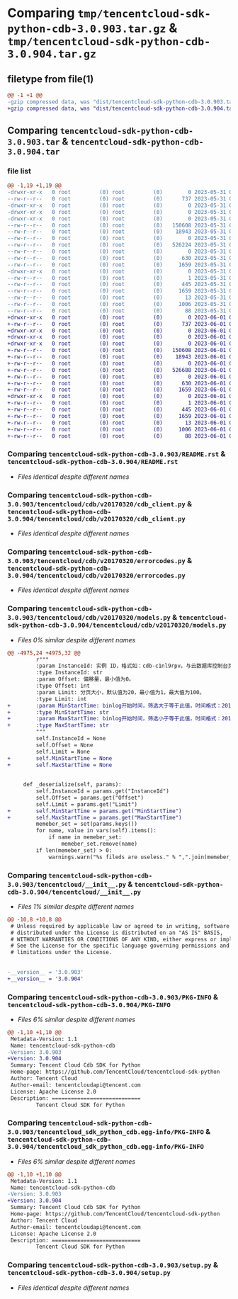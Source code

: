 # Comparing `tmp/tencentcloud-sdk-python-cdb-3.0.903.tar.gz` & `tmp/tencentcloud-sdk-python-cdb-3.0.904.tar.gz`

## filetype from file(1)

```diff
@@ -1 +1 @@
-gzip compressed data, was "dist/tencentcloud-sdk-python-cdb-3.0.903.tar", last modified: Wed May 31 02:05:43 2023, max compression
+gzip compressed data, was "dist/tencentcloud-sdk-python-cdb-3.0.904.tar", last modified: Thu Jun  1 02:28:38 2023, max compression
```

## Comparing `tencentcloud-sdk-python-cdb-3.0.903.tar` & `tencentcloud-sdk-python-cdb-3.0.904.tar`

### file list

```diff
@@ -1,19 +1,19 @@
-drwxr-xr-x   0 root         (0) root         (0)        0 2023-05-31 02:05:43.000000 tencentcloud-sdk-python-cdb-3.0.903/
--rw-r--r--   0 root         (0) root         (0)      737 2023-05-31 02:05:43.000000 tencentcloud-sdk-python-cdb-3.0.903/README.rst
-drwxr-xr-x   0 root         (0) root         (0)        0 2023-05-31 02:05:43.000000 tencentcloud-sdk-python-cdb-3.0.903/tencentcloud/
-drwxr-xr-x   0 root         (0) root         (0)        0 2023-05-31 02:05:43.000000 tencentcloud-sdk-python-cdb-3.0.903/tencentcloud/cdb/
-drwxr-xr-x   0 root         (0) root         (0)        0 2023-05-31 02:05:43.000000 tencentcloud-sdk-python-cdb-3.0.903/tencentcloud/cdb/v20170320/
--rw-r--r--   0 root         (0) root         (0)   150608 2023-05-31 02:05:43.000000 tencentcloud-sdk-python-cdb-3.0.903/tencentcloud/cdb/v20170320/cdb_client.py
--rw-r--r--   0 root         (0) root         (0)    18943 2023-05-31 02:05:43.000000 tencentcloud-sdk-python-cdb-3.0.903/tencentcloud/cdb/v20170320/errorcodes.py
--rw-r--r--   0 root         (0) root         (0)        0 2023-05-31 02:05:43.000000 tencentcloud-sdk-python-cdb-3.0.903/tencentcloud/cdb/v20170320/__init__.py
--rw-r--r--   0 root         (0) root         (0)   526224 2023-05-31 02:05:43.000000 tencentcloud-sdk-python-cdb-3.0.903/tencentcloud/cdb/v20170320/models.py
--rw-r--r--   0 root         (0) root         (0)        0 2023-05-31 02:05:43.000000 tencentcloud-sdk-python-cdb-3.0.903/tencentcloud/cdb/__init__.py
--rw-r--r--   0 root         (0) root         (0)      630 2023-05-31 02:05:43.000000 tencentcloud-sdk-python-cdb-3.0.903/tencentcloud/__init__.py
--rw-r--r--   0 root         (0) root         (0)     1659 2023-05-31 02:05:43.000000 tencentcloud-sdk-python-cdb-3.0.903/PKG-INFO
-drwxr-xr-x   0 root         (0) root         (0)        0 2023-05-31 02:05:43.000000 tencentcloud-sdk-python-cdb-3.0.903/tencentcloud_sdk_python_cdb.egg-info/
--rw-r--r--   0 root         (0) root         (0)        1 2023-05-31 02:05:43.000000 tencentcloud-sdk-python-cdb-3.0.903/tencentcloud_sdk_python_cdb.egg-info/dependency_links.txt
--rw-r--r--   0 root         (0) root         (0)      445 2023-05-31 02:05:43.000000 tencentcloud-sdk-python-cdb-3.0.903/tencentcloud_sdk_python_cdb.egg-info/SOURCES.txt
--rw-r--r--   0 root         (0) root         (0)     1659 2023-05-31 02:05:43.000000 tencentcloud-sdk-python-cdb-3.0.903/tencentcloud_sdk_python_cdb.egg-info/PKG-INFO
--rw-r--r--   0 root         (0) root         (0)       13 2023-05-31 02:05:43.000000 tencentcloud-sdk-python-cdb-3.0.903/tencentcloud_sdk_python_cdb.egg-info/top_level.txt
--rw-r--r--   0 root         (0) root         (0)     1006 2023-05-31 02:05:43.000000 tencentcloud-sdk-python-cdb-3.0.903/setup.py
--rw-r--r--   0 root         (0) root         (0)       88 2023-05-31 02:05:43.000000 tencentcloud-sdk-python-cdb-3.0.903/setup.cfg
+drwxr-xr-x   0 root         (0) root         (0)        0 2023-06-01 02:28:38.000000 tencentcloud-sdk-python-cdb-3.0.904/
+-rw-r--r--   0 root         (0) root         (0)      737 2023-06-01 02:28:38.000000 tencentcloud-sdk-python-cdb-3.0.904/README.rst
+drwxr-xr-x   0 root         (0) root         (0)        0 2023-06-01 02:28:38.000000 tencentcloud-sdk-python-cdb-3.0.904/tencentcloud/
+drwxr-xr-x   0 root         (0) root         (0)        0 2023-06-01 02:28:38.000000 tencentcloud-sdk-python-cdb-3.0.904/tencentcloud/cdb/
+drwxr-xr-x   0 root         (0) root         (0)        0 2023-06-01 02:28:38.000000 tencentcloud-sdk-python-cdb-3.0.904/tencentcloud/cdb/v20170320/
+-rw-r--r--   0 root         (0) root         (0)   150608 2023-06-01 02:28:38.000000 tencentcloud-sdk-python-cdb-3.0.904/tencentcloud/cdb/v20170320/cdb_client.py
+-rw-r--r--   0 root         (0) root         (0)    18943 2023-06-01 02:28:38.000000 tencentcloud-sdk-python-cdb-3.0.904/tencentcloud/cdb/v20170320/errorcodes.py
+-rw-r--r--   0 root         (0) root         (0)        0 2023-06-01 02:28:38.000000 tencentcloud-sdk-python-cdb-3.0.904/tencentcloud/cdb/v20170320/__init__.py
+-rw-r--r--   0 root         (0) root         (0)   526688 2023-06-01 02:28:38.000000 tencentcloud-sdk-python-cdb-3.0.904/tencentcloud/cdb/v20170320/models.py
+-rw-r--r--   0 root         (0) root         (0)        0 2023-06-01 02:28:38.000000 tencentcloud-sdk-python-cdb-3.0.904/tencentcloud/cdb/__init__.py
+-rw-r--r--   0 root         (0) root         (0)      630 2023-06-01 02:28:38.000000 tencentcloud-sdk-python-cdb-3.0.904/tencentcloud/__init__.py
+-rw-r--r--   0 root         (0) root         (0)     1659 2023-06-01 02:28:38.000000 tencentcloud-sdk-python-cdb-3.0.904/PKG-INFO
+drwxr-xr-x   0 root         (0) root         (0)        0 2023-06-01 02:28:38.000000 tencentcloud-sdk-python-cdb-3.0.904/tencentcloud_sdk_python_cdb.egg-info/
+-rw-r--r--   0 root         (0) root         (0)        1 2023-06-01 02:28:38.000000 tencentcloud-sdk-python-cdb-3.0.904/tencentcloud_sdk_python_cdb.egg-info/dependency_links.txt
+-rw-r--r--   0 root         (0) root         (0)      445 2023-06-01 02:28:38.000000 tencentcloud-sdk-python-cdb-3.0.904/tencentcloud_sdk_python_cdb.egg-info/SOURCES.txt
+-rw-r--r--   0 root         (0) root         (0)     1659 2023-06-01 02:28:38.000000 tencentcloud-sdk-python-cdb-3.0.904/tencentcloud_sdk_python_cdb.egg-info/PKG-INFO
+-rw-r--r--   0 root         (0) root         (0)       13 2023-06-01 02:28:38.000000 tencentcloud-sdk-python-cdb-3.0.904/tencentcloud_sdk_python_cdb.egg-info/top_level.txt
+-rw-r--r--   0 root         (0) root         (0)     1006 2023-06-01 02:28:38.000000 tencentcloud-sdk-python-cdb-3.0.904/setup.py
+-rw-r--r--   0 root         (0) root         (0)       88 2023-06-01 02:28:38.000000 tencentcloud-sdk-python-cdb-3.0.904/setup.cfg
```

### Comparing `tencentcloud-sdk-python-cdb-3.0.903/README.rst` & `tencentcloud-sdk-python-cdb-3.0.904/README.rst`

 * *Files identical despite different names*

### Comparing `tencentcloud-sdk-python-cdb-3.0.903/tencentcloud/cdb/v20170320/cdb_client.py` & `tencentcloud-sdk-python-cdb-3.0.904/tencentcloud/cdb/v20170320/cdb_client.py`

 * *Files identical despite different names*

### Comparing `tencentcloud-sdk-python-cdb-3.0.903/tencentcloud/cdb/v20170320/errorcodes.py` & `tencentcloud-sdk-python-cdb-3.0.904/tencentcloud/cdb/v20170320/errorcodes.py`

 * *Files identical despite different names*

### Comparing `tencentcloud-sdk-python-cdb-3.0.903/tencentcloud/cdb/v20170320/models.py` & `tencentcloud-sdk-python-cdb-3.0.904/tencentcloud/cdb/v20170320/models.py`

 * *Files 0% similar despite different names*

```diff
@@ -4975,24 +4975,32 @@
         r"""
         :param InstanceId: 实例 ID，格式如：cdb-c1nl9rpv。与云数据库控制台页面中显示的实例 ID 相同。
         :type InstanceId: str
         :param Offset: 偏移量，最小值为0。
         :type Offset: int
         :param Limit: 分页大小，默认值为20，最小值为1，最大值为100。
         :type Limit: int
+        :param MinStartTime: binlog开始时间，筛选大于等于此值，时间格式：2016-03-17 02:10:37
+        :type MinStartTime: str
+        :param MaxStartTime: binlog开始时间，筛选小于等于此值，时间格式：2016-03-17 02:10:37
+        :type MaxStartTime: str
         """
         self.InstanceId = None
         self.Offset = None
         self.Limit = None
+        self.MinStartTime = None
+        self.MaxStartTime = None
 
 
     def _deserialize(self, params):
         self.InstanceId = params.get("InstanceId")
         self.Offset = params.get("Offset")
         self.Limit = params.get("Limit")
+        self.MinStartTime = params.get("MinStartTime")
+        self.MaxStartTime = params.get("MaxStartTime")
         memeber_set = set(params.keys())
         for name, value in vars(self).items():
             if name in memeber_set:
                 memeber_set.remove(name)
         if len(memeber_set) > 0:
             warnings.warn("%s fileds are useless." % ",".join(memeber_set))
```

### Comparing `tencentcloud-sdk-python-cdb-3.0.903/tencentcloud/__init__.py` & `tencentcloud-sdk-python-cdb-3.0.904/tencentcloud/__init__.py`

 * *Files 1% similar despite different names*

```diff
@@ -10,8 +10,8 @@
 # Unless required by applicable law or agreed to in writing, software
 # distributed under the License is distributed on an "AS IS" BASIS,
 # WITHOUT WARRANTIES OR CONDITIONS OF ANY KIND, either express or implied.
 # See the License for the specific language governing permissions and
 # limitations under the License.
 
 
-__version__ = '3.0.903'
+__version__ = '3.0.904'
```

### Comparing `tencentcloud-sdk-python-cdb-3.0.903/PKG-INFO` & `tencentcloud-sdk-python-cdb-3.0.904/PKG-INFO`

 * *Files 6% similar despite different names*

```diff
@@ -1,10 +1,10 @@
 Metadata-Version: 1.1
 Name: tencentcloud-sdk-python-cdb
-Version: 3.0.903
+Version: 3.0.904
 Summary: Tencent Cloud Cdb SDK for Python
 Home-page: https://github.com/TencentCloud/tencentcloud-sdk-python
 Author: Tencent Cloud
 Author-email: tencentcloudapi@tencent.com
 License: Apache License 2.0
 Description: ============================
         Tencent Cloud SDK for Python
```

### Comparing `tencentcloud-sdk-python-cdb-3.0.903/tencentcloud_sdk_python_cdb.egg-info/PKG-INFO` & `tencentcloud-sdk-python-cdb-3.0.904/tencentcloud_sdk_python_cdb.egg-info/PKG-INFO`

 * *Files 6% similar despite different names*

```diff
@@ -1,10 +1,10 @@
 Metadata-Version: 1.1
 Name: tencentcloud-sdk-python-cdb
-Version: 3.0.903
+Version: 3.0.904
 Summary: Tencent Cloud Cdb SDK for Python
 Home-page: https://github.com/TencentCloud/tencentcloud-sdk-python
 Author: Tencent Cloud
 Author-email: tencentcloudapi@tencent.com
 License: Apache License 2.0
 Description: ============================
         Tencent Cloud SDK for Python
```

### Comparing `tencentcloud-sdk-python-cdb-3.0.903/setup.py` & `tencentcloud-sdk-python-cdb-3.0.904/setup.py`

 * *Files identical despite different names*


